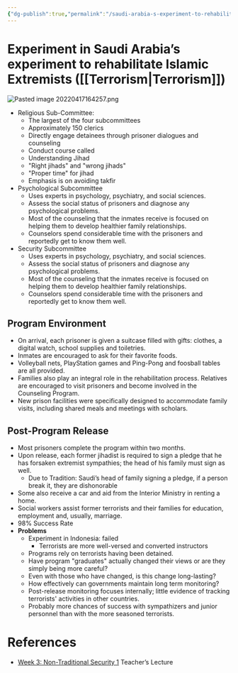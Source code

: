 ```yaml
---
{"dg-publish":true,"permalink":"/saudi-arabia-s-experiment-to-rehabilitate-islamic-extremists/"}
---
```


# Experiment in Saudi Arabia’s experiment to rehabilitate Islamic Extremists ([[Terrorism\|Terrorism]])
![Pasted image 20220417164257.png](/img/user/assets/Saudi%20Arabia%E2%80%99s%20experiment%20to%20rehabilitate%20Islamic%20Extremists/Pasted%20image%2020220417164257.png)

-   Religious Sub-Committee:
    -   The largest of the four subcommittees
    -   Approximately 150 clerics
    -   Directly engage detainees through prisoner dialogues and counseling
    -   Conduct course called
    -   Understanding Jihad
    -   "Right jihads" and "wrong jihads"
    -   "Proper time" for jihad
    -   Emphasis is on avoiding takfir
-   Psychological Subcommittee
    -   Uses experts in psychology, psychiatry, and social sciences.
    -   Assess the social status of prisoners and diagnose any psychological problems.
    -   Most of the counseling that the inmates receive is focused on helping them to develop healthier family relationships.
    -   Counselors spend considerable time with the prisoners and reportedly get to know them well.
-   Security Subcommittee
    -   Uses experts in psychology, psychiatry, and social sciences.
    -   Assess the social status of prisoners and diagnose any psychological problems.
    -   Most of the counseling that the inmates receive is focused on helping them to develop healthier family relationships.
    -   Counselors spend considerable time with the prisoners and reportedly get to know them well.

## Program Environment

-   On arrival, each prisoner is given a suitcase filled with gifts: clothes, a digital watch, school supplies and toiletries.
-   Inmates are encouraged to ask for their favorite foods.
-   Volleyball nets, PlayStation games and Ping-Pong and foosball tables are all provided.
-   Families also play an integral role in the rehabilitation process. Relatives are encouraged to visit prisoners and become involved in the Counseling Program.
-   New prison facilities were specifically designed to accommodate family visits, including shared meals and meetings with scholars.
## Post-Program Release

-   Most prisoners complete the program within two months.
-   Upon release, each former jihadist is required to sign a pledge that he has forsaken extremist sympathies; the head of his family must sign as well.
    -   Due to Tradition: Saudi’s head of family signing a pledge, if a person break it, they are dishonorable
-   Some also receive a car and aid from the Interior Ministry in renting a home.
-   Social workers assist former terrorists and their families for education, employment and, usually, marriage.
-   98% Success Rate
-   **Problems**
    -   Experiment in Indonesia: failed
        -   Terrorists are more well-versed and converted instructors
    -   Programs rely on terrorists having been detained.
    -   Have program "graduates" actually changed their views or are they simply being more careful?
    -   Even with those who have changed, is this change long-lasting?
    -   How effectively can governments maintain long term monitoring?
    -   Post-release monitoring focuses internally; little evidence of tracking terrorists' activities in other countries.
    -   Probably more chances of success with sympathizers and junior personnel than with the more seasoned terrorists.

# References

-   [Week 3: Non-Traditional Security 1](https://www.notion.so/Week-3-Non-Traditional-Security-1-c8224d98b0cb47d19bc950093807e1da) Teacher’s Lecture